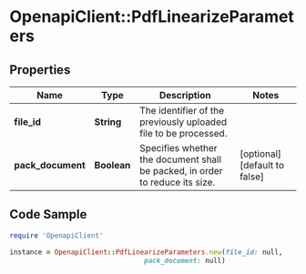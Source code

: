 # OpenapiClient::PdfLinearizeParameters

## Properties

Name | Type | Description | Notes
------------ | ------------- | ------------- | -------------
**file_id** | **String** | The identifier of the previously uploaded file to be processed. | 
**pack_document** | **Boolean** | Specifies whether the document shall be packed, in order to reduce its size. | [optional] [default to false]

## Code Sample

```ruby
require 'OpenapiClient'

instance = OpenapiClient::PdfLinearizeParameters.new(file_id: null,
                                 pack_document: null)
```


